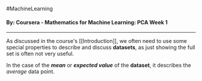 #MachineLearning 
#### By: Coursera - Mathematics for Machine Learning: PCA Week 1
---
As discussed in the course's [[Introduction]], we often need to use some special properties to describe and discuss **datasets**, as just showing the full set is often not very useful.

In the case of the ***mean*** or ***expected value*** of the **dataset**, it describes the *average* data point.